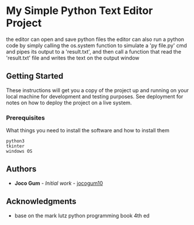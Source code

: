 
# My Simple Python Text Editor Project

the editor can open and save python files
the editor can also run a python code by simply calling the os.system function to simulate a 'py file.py' cmd
and pipes its output to a 'result.txt', and then call a function that read the 'result.txt' file and writes the
text on the output window

## Getting Started

These instructions will get you a copy of the project up and running on your local machine for development and testing purposes. See deployment for notes on how to deploy the project on a live system.

### Prerequisites

What things you need to install the software and how to install them

```
python3
tkinter
windows OS
```

## Authors

* **Joco Gum** - *Initial work* - [jocogum10](https://github.com/jocogum10)


## Acknowledgments

* base on the mark lutz python programming book 4th ed

